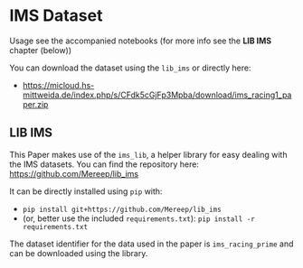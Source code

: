 # IMS Dataset
Usage see the accompanied notebooks (for more info see the **LIB IMS** chapter (below))

You can download the dataset using the `lib_ims` or directly here:
- https://micloud.hs-mittweida.de/index.php/s/CFdk5cGjFp3Mpba/download/ims_racing1_paper.zip
## LIB IMS
This Paper makes use of the `ims_lib`, a helper library for easy dealing with the IMS datasets. You can find the repository here:
https://github.com/Mereep/lib_ims

It can be directly installed using `pip` with: 
- `pip install git+https://github.com/Mereep/lib_ims` 
- (or, better use the included `requirements.txt`): `pip install -r requirements.txt`

The dataset identifier for the data used in the paper is `ims_racing_prime` and can be downloaded using the library.